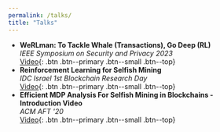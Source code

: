 ```yaml
---
permalink: /talks/
title: "Talks"
---
```


- **WeRLman: To Tackle Whale (Transactions), Go Deep (RL)**\
  *IEEE Symposium on Security and Privacy 2023*\
  [Video](https://www.youtube.com/watch?v=M_qJFemp8CA){: .btn .btn--primary .btn--small .btn--top}
- **Reinforcement Learning for Selfish Mining**\
  *IDC Israel 1st Blockchain Research Day*\
  [Video](https://www.youtube.com/watch?v=he5yd0DZqDM&list=PLcIyXLwiPilWaf5mxLbKAv4LgHxJT8Rvj&index=8){: .btn .btn--primary .btn--small .btn--top}
- **Efficient MDP Analysis For Selfish Mining in Blockchains - Introduction Video**\
  *ACM AFT '20*\
  [Video](https://www.youtube.com/watch?v=P8ESkfCHXZ4){: .btn .btn--primary .btn--small .btn--top}
